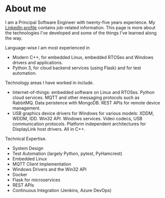 # About me

I am a Principal Software Engineer with twenty-five years experience. My
[LinkedIn profile](https://www.linkedin.com/in/david-dunn-60b4385/) contains
job-related information. This page is more about the technologies I've
developed and some of the things I've learned along the way.

Language-wise I am most experienced in
 * Modern C++, for embedded Linux, embedded RTOSes and Windows drivers and
   applications.
 * Python 3, for cloud backend services (using Flask) and for test automation.

Technology areas I have worked in include.
 * Internet-of-things: embedded software on Linux and RTOSes. Python cloud
   services. MQTT and other messaging protocols such as RabbitMQ. Data
   peristence with MongoDB. REST APIs for remote device management. 
 * USB graphics device drivers for Windows for various models: XDDM, WDDM,
   IDD. Win32 API. Windows services. Video codecs, USB communication protocols.
   Platform independent architectures for DisplayLink host drivers. All in C++.

Technical Expertise.
 * System Design
 * Test Automation (largely Python, pytest, PyHamcrest)
 * Embedded Linux
 * MQTT Client Implementation
 * Windows Drivers and the Win32 API
 * Docker
 * Flask for microservices
 * REST APIs
 * Continuous Integration (Jenkins, Azure DevOps)

<!--
**dcdunn/dcdunn** is a ✨ _special_ ✨ repository because its `README.md` (this file) appears on your GitHub profile.
-->
